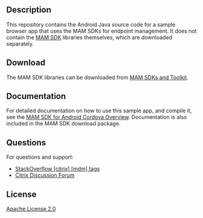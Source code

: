 ## Description

This repository contains the Android Java source code for a sample browser app that uses the MAM SDKs for endpoint management.  It does not contain the [MAM SDK](https://docs.citrix.com/en-us/mdx-toolkit/mam-sdk-overview.html) libraries themselves, which are downloaded separately.

## Download

The MAM SDK libraries can be downloaded from [MAM SDKs and Toolkit](https://www.citrix.com/downloads/citrix-endpoint-management/product-software/mdx-toolkit.html).

## Documentation

For detailed documentation on how to use this sample app, and compile it, see the [MAM SDK for Android Cordova Overview](https://developer.cloud.com/citrixworkspace/mobile-application-integration/cordova-android/docs/overview).  Documentation is also included in the MAM SDK download package.

## Questions

For questions and support:

-  [StackOverflow [citrix] [mdm] tags](https://stackoverflow.com/questions/tagged/mdm+citrix)
-  [Citrix Discussion Forum](https://discussions.citrix.com/forum/1797-mobile-app-management-mam/)

## License

[Apache License 2.0](./license/LICENSE)
